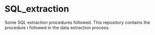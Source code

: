# SQL_extraction
Some SQL extraction procedures followed.
This repository contains the procedure i followed in the data extraction process.
